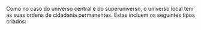 ﻿Como no caso do universo central e do superuniverso, o universo local tem as suas ordens de cidadania permanentes. Estas incluem os seguintes tipos criados: